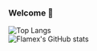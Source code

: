 ### Welcome 👋 


![Top Langs](https://github-readme-stats.vercel.app/api/top-langs/?username=flamexdev&layout=compact) <br />
![Flamex's GitHub stats](https://github-readme-stats.vercel.app/api?username=flamexdev&show_icons=true&theme=radical)
